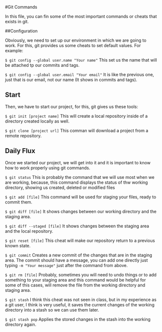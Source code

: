#Git Commands

In this file, you can fin some of the most important commands or cheats that exists in git.

##Configuration

Obviously, we need to set up our environment in which we are going to work. For this, git provides us some cheats to set default values. For example:

`$ git config --global user.name "Your name"` 
This set us the name that will be attached tp our commits and tags.

`$ git config --global user.email "Your email"`
It is like the previous one, just that is our email, not our name (It shows in commits and tags).

## Start

Then, we have to start our project, for this, git gives us these tools:

`$ git init [project name]`
This will create a local repository inside of a directory created locally as well.

`$ git clone [project url]`
This comman will download a project from a remote repository.

## Daily Flux

Once we started our project, we will get into it and it is important to know how to work properly using git commands.

`$ git status`
This is probably the command that we will use most when we are working, because, this command displays the status of thw working directory, showing us created, deleted or modified files

`$ git add [file]`
This command will be used for staging your files, ready to commit them.

`$ git diff [file]`
It shows changes between our working directory and the staging area.

`$ git diff --staged [file]`
It shows changes between the staging area and the local repository.

`$ git reset [file]`
This cheat will make our repository return to a previous known state.

`$ git commit`
Creates a new commit of the changes that are in the staging area. The commit should have a message, you can add one directly just typing `-m "Your message"` just after the command from above.

`$ git rm [file]`
Probably, sometimes you will need to undo things or to add something to your staging area and this command would be helpful for some of this cases, will remove the file from the working directory and staging area.

`$ git stash`
I think this cheat was not seen in class, but in my experience as a git user, I think is very useful, it saves the current changes of the working directory into a stash so we can use them later.

`$ git stash pop`
Applies the stored changes in the stash into the working directory again.
